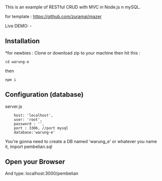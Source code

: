 This is an example of RESTful CRUD with MVC in Node.js n mySQL.

for template : https://github.com/zuramai/mazer

Live DEMO: -

## Installation
*for newbies : Clone or download zip to your machine then hit this :

    cd warung-e

then

    npm i

## Configuration (database)
server.js

        host: 'localhost',
        user: 'root',
        password : '',
        port : 3306, //port mysql
        database:'warung-e'	


	
You're gonna need to create a DB named 'warung_e' or whatever you name it,  import pembelian.sql


## Open your Browser
And type: localhost:3000/pembelian
